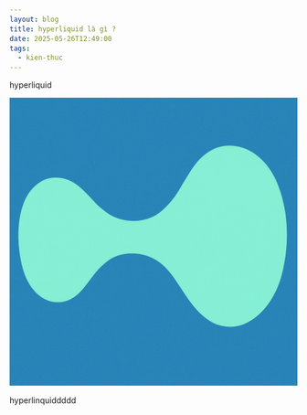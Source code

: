 ```yaml
---
layout: blog
title: hyperliquid là gì ?
date: 2025-05-26T12:49:00
tags:
  - kien-thuc
---
```

hyperliquid

![hype](/uploads/ChatGPT%20Image%20May%2023%2C%202025%2C%2003_47_54%20PM.png)

hyperlinquiddddd
